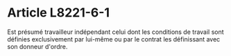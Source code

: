 # Article L8221-6-1

Est présumé travailleur indépendant celui dont les conditions de travail sont définies exclusivement par lui-même ou par le contrat les définissant avec son donneur d'ordre.